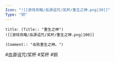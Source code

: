 ```yaml
---
Icon: "![[游戏攻略/血源诅咒/奖杯/重生之神.png|30]]"
Type: "铜"
---
```

```ad-common-bronze-trophy
title: (Title:: "重生之神")
![[游戏攻略/血源诅咒/奖杯/重生之神.png|100]]

(Comment:: "击败重生之神。")
```

#血源诅咒/奖杯 #奖杯 #铜
